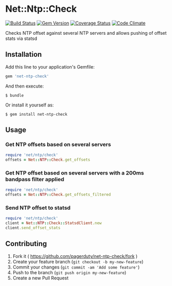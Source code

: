 # Net::Ntp::Check

[![Build Status](https://travis-ci.org/pagerduty/net-ntp-check.svg?branch=master)](https://travis-ci.org/pagerduty/net-ntp-check)
[![Gem Version](http://img.shields.io/gem/v/net-ntp-check.svg)](https://rubygems.org/gems/net-ntp-check)
[![Coverage Status](https://img.shields.io/coveralls/pagerduty/net-ntp-check/master.svg)](https://coveralls.io/r/pagerduty/net-ntp-check?branch=master)
[![Code Climate](https://codeclimate.com/github/pagerduty/net-ntp-check/badges/gpa.svg)](https://codeclimate.com/github/pagerduty/net-ntp-check)

Checks NTP offset against several NTP servers and allows pushing of offset stats via statsd

## Installation

Add this line to your application's Gemfile:

```ruby
gem 'net-ntp-check'
```

And then execute:

    $ bundle

Or install it yourself as:

    $ gem install net-ntp-check

## Usage

### Get NTP offsets based on several servers
```ruby
require 'net/ntp/check'
offsets = Net::NTP::Check.get_offsets
```

### Get NTP offset based on several servers with a 200ms bandpass filter applied
```ruby
require 'net/ntp/check'
offsets = Net::NTP::Check.get_offsets_filtered
```

### Send NTP offset to statsd
```ruby
require 'net/ntp/check'
client = Net::NTP::Check::StatsdClient.new
client.send_offset_stats
```

## Contributing

1. Fork it ( https://github.com/pagerduty/net-ntp-check/fork )
2. Create your feature branch (`git checkout -b my-new-feature`)
3. Commit your changes (`git commit -am 'Add some feature'`)
4. Push to the branch (`git push origin my-new-feature`)
5. Create a new Pull Request
